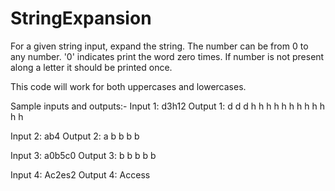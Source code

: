 # StringExpansion
For a given string input, expand the string. The number can be from 0 to any number. '0' indicates print the word zero times. 
If number is not present along a letter it should be printed once.

This code will work for both uppercases and lowercases.

Sample inputs and outputs:-
Input 1:
d3h12
Output 1:
d d d h h h h h h h h h h h h 

Input 2:
ab4
Output 2:
a b b b b

Input 3:
a0b5c0
Output 3:
b b b b b 

Input 4:
Ac2es2
Output 4:
Access
